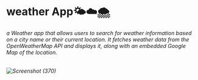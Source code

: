 <h1>weather App🌤️☁️🌨️
</h1>
<h6>a Weather app that allows users to search for weather information based on a city name or their current location. It fetches weather data from the OpenWeatherMap API and displays it, along with an embedded Google Map of the location.
<h6/> 

  
![Screenshot (370)](https://github.com/user-attachments/assets/8c588a66-0861-431f-a650-142809984595)

